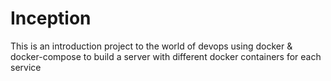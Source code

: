 # Inception

This is an introduction project to the world of devops using docker & docker-compose to build a server with different docker containers for each service
